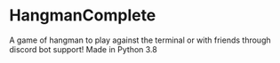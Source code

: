 # HangmanComplete
A game of hangman to play against the terminal or with friends through discord bot support! Made in Python 3.8
